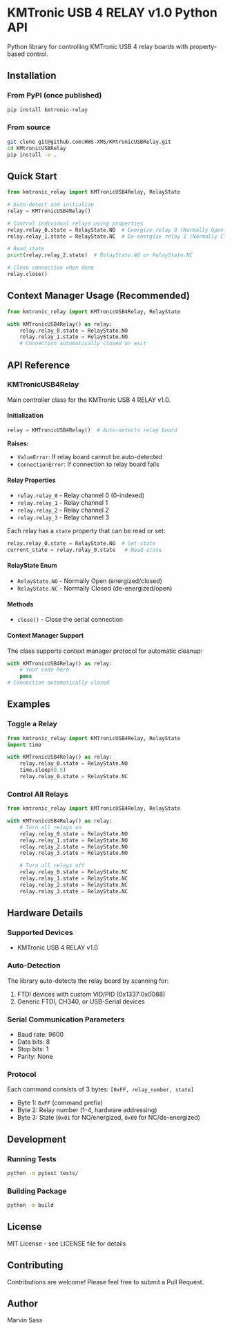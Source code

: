 # KMTronic USB 4 RELAY v1.0 Python API

Python library for controlling KMTronic USB 4 relay boards with property-based control.

## Installation

### From PyPI (once published)

```bash
pip install kmtronic-relay
```

### From source

```bash
git clone git@github.com:HWS-XMS/KMtronicUSBRelay.git
cd KMtronicUSBRelay
pip install -e .
```

## Quick Start

```python
from kmtronic_relay import KMTronicUSB4Relay, RelayState

# Auto-detect and initialize
relay = KMTronicUSB4Relay()

# Control individual relays using properties
relay.relay_0.state = RelayState.NO  # Energize relay 0 (Normally Open)
relay.relay_1.state = RelayState.NC  # De-energize relay 1 (Normally Closed)

# Read state
print(relay.relay_2.state)  # RelayState.NO or RelayState.NC

# Close connection when done
relay.close()
```

## Context Manager Usage (Recommended)

```python
from kmtronic_relay import KMTronicUSB4Relay, RelayState

with KMTronicUSB4Relay() as relay:
    relay.relay_0.state = RelayState.NO
    relay.relay_1.state = RelayState.NO
    # Connection automatically closed on exit
```

## API Reference

### KMTronicUSB4Relay

Main controller class for the KMTronic USB 4 RELAY v1.0.

#### Initialization

```python
relay = KMTronicUSB4Relay()  # Auto-detects relay board
```

**Raises:**
- `ValueError`: If relay board cannot be auto-detected
- `ConnectionError`: If connection to relay board fails

#### Relay Properties

- `relay.relay_0` - Relay channel 0 (0-indexed)
- `relay.relay_1` - Relay channel 1
- `relay.relay_2` - Relay channel 2
- `relay.relay_3` - Relay channel 3

Each relay has a `state` property that can be read or set:

```python
relay.relay_0.state = RelayState.NO  # Set state
current_state = relay.relay_0.state   # Read state
```

#### RelayState Enum

- `RelayState.NO` - Normally Open (energized/closed)
- `RelayState.NC` - Normally Closed (de-energized/open)

#### Methods

- `close()` - Close the serial connection

#### Context Manager Support

The class supports context manager protocol for automatic cleanup:

```python
with KMTronicUSB4Relay() as relay:
    # Your code here
    pass
# Connection automatically closed
```

## Examples

### Toggle a Relay

```python
from kmtronic_relay import KMTronicUSB4Relay, RelayState
import time

with KMTronicUSB4Relay() as relay:
    relay.relay_0.state = RelayState.NO
    time.sleep(0.5)
    relay.relay_0.state = RelayState.NC
```

### Control All Relays

```python
from kmtronic_relay import KMTronicUSB4Relay, RelayState

with KMTronicUSB4Relay() as relay:
    # Turn all relays on
    relay.relay_0.state = RelayState.NO
    relay.relay_1.state = RelayState.NO
    relay.relay_2.state = RelayState.NO
    relay.relay_3.state = RelayState.NO

    # Turn all relays off
    relay.relay_0.state = RelayState.NC
    relay.relay_1.state = RelayState.NC
    relay.relay_2.state = RelayState.NC
    relay.relay_3.state = RelayState.NC
```

## Hardware Details

### Supported Devices

- KMTronic USB 4 RELAY v1.0

### Auto-Detection

The library auto-detects the relay board by scanning for:
1. FTDI devices with custom VID/PID (0x1337:0x0088)
2. Generic FTDI, CH340, or USB-Serial devices

### Serial Communication Parameters

- Baud rate: 9600
- Data bits: 8
- Stop bits: 1
- Parity: None

### Protocol

Each command consists of 3 bytes: `[0xFF, relay_number, state]`

- Byte 1: `0xFF` (command prefix)
- Byte 2: Relay number (1-4, hardware addressing)
- Byte 3: State (`0x01` for NO/energized, `0x00` for NC/de-energized)

## Development

### Running Tests

```bash
python -m pytest tests/
```

### Building Package

```bash
python -m build
```

## License

MIT License - see LICENSE file for details

## Contributing

Contributions are welcome! Please feel free to submit a Pull Request.

## Author

Marvin Sass
